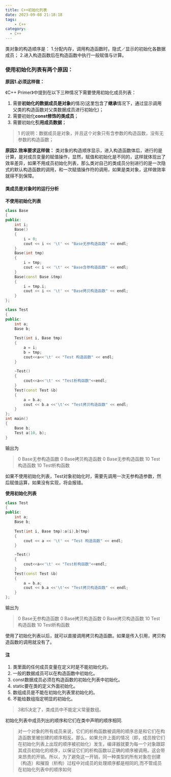 ```yaml
---
title: C++初始化列表
date: 2023-09-08 21:18:18
tags: 
    - C++
category:
  - C++
---
```


类对象的构造顺序是： 
1.分配内存，调用构造函数时，隐式／显示的初始化各数据成员； 
2.进入构造函数后在构造函数中执行一般赋值与计算。

### 使用初始化列表有两个原因： 
**原因1.必须这样做：**

《C++ Primer》中提到在以下三种情况下需要使用初始化成员列表： 
1. 需要**初始化的数据成员是对象**的情况(这里包含了**继承**情况下，通过显示调用父类的构造函数对父类数据成员进行初始化)； 
2. 需要初始化**const修饰的类成员**； 
3. 需要初始化**引用成员数据**；

>1 的说明：数据成员是对象，并且这个对象只有含参数的构造函数，没有无参数的构造函数；

**原因2.效率要求这样做：**
类对象的构造顺序显示，进入构造函数体后，进行的是计算，是对成员变量的赋值操作，显然，赋值和初始化是不同的，这样就体现出了效率差异，如果不用成员初始化列表，那么类对自己的类成员分别进行的是一次隐式的默认构造函数的调用，和一次赋值操作符的调用，如果是类对象，这样做效率就得不到保障。 

#### 类成员是对象时的运行分析

**不使用初始化列表**
```cpp
class Base
{
public:
	int i;
	Base()
	{
		i = 0;
		cout << i << '\t' << "Base无参构造函数" << endl;
	}
	Base(int tmp)
	{
		i = tmp;
		cout << i << '\t' << "Base含参构造函数" << endl;
	}
	Base(const Base &tmp)
	{
		i = tmp.i;
		cout << i << '\t' << "Base拷贝构造函数" << endl;
	}
};

class Test
{
public:
	int a;
	Base b;
	
	Test(int i, Base tmp)
	{
		a = i;
		b = tmp;
		cout<<a<<'\t' << "Test 构造函数" << endl;
	}
	
	~Test()
	{
		cout<<a<<'\t' << "Test析构函数"<<endl;
	}
	Test(const Test &b)
	{
		a = b.a;
		cout << b.a <<'\t'<< "Test拷贝构造函数" << endl;
	}
};
int main()
{
	Base b;
	Test a(10, b);
}
```

输出为
>0       Base无参构造函数
>0       Base拷贝构造函数
>0       Base无参构造函数
>10      Test 构造函数
>10      Test析构函数

如果不使用初始化列表，Test对象初始化时，需要先调用一次无参构造参数，然后赋值运算，如果没有实现，将会报错。

**使用初始化列表**
```cpp
class Test
{
public:
	int a;
	Base b;
	
	Test(int i, Base tmp):a(i),b(tmp)
	{
		cout << a << '\t' << "Test 构造函数" << endl;
	}

	~Test()
	{
		cout<<a<<'\t' << "Test析构函数"<<endl;
	}
	Test(const Test &b)
	{
		a = b.a;
		cout << b.a <<'\t'<< "Test拷贝构造函数" << endl;
	}
};

```

输出为
>0       Base无参构造函数
>0       Base拷贝构造函数
>0       Base拷贝构造函数
>10      Test 构造函数
>10      Test析构函数

使用了初始化列表以后，就可以直接调用拷贝构造函数。如果是传入引用，拷贝构造函数的调用就没有了。


#### 注
1. 类里面的任何成员变量在定义时是不能初始化的。 
2. 一般的数据成员可以在构造函数中初始化。 
3. const数据成员必须在构造函数的初始化列表中初始化。 
4. static要在类的定义外面初始化。 
5. 数组成员是不能在初始化列表里初始化的。 
6. 不能给数组指定明显的初始化。 


>3和5决定了，类成员中不能定义常量数组。

初始化列表中成员列出的顺序和它们在类中声明的顺序相同.
>对一个对象的所有成员来说，它们的析构函数被调用的顺序总是和它们在构造函数里被创建的顺序相反。那么，如果允许上面的情况（即，成员按它们在初始化列表上出现的顺序被初始化）发生，编译器就要为每一个对象跟踪其成员初始化的顺序，以保证它们的析构函数以正确的顺序被调用。这会带来昂贵的开销。所以，为了避免这一开销，同一种类型的所有对象在创建（构造）和摧毁（析构）过程中对成员的处理顺序都是相同的,而不管成员在初始化列表中的顺序如何
